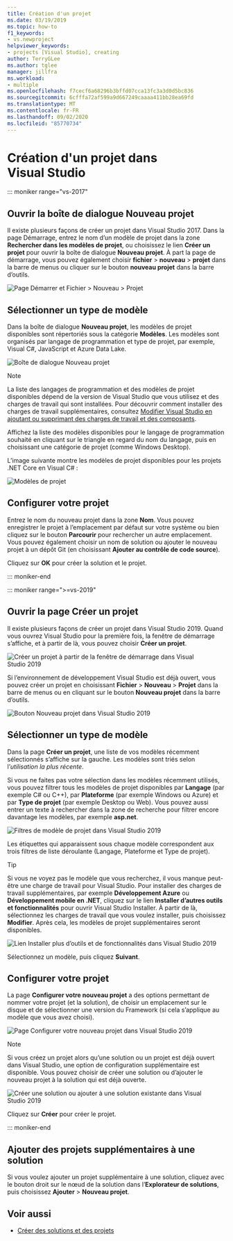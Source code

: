 ```yaml
---
title: Création d'un projet
ms.date: 03/19/2019
ms.topic: how-to
f1_keywords:
- vs.newproject
helpviewer_keywords:
- projects [Visual Studio], creating
author: TerryGLee
ms.author: tglee
manager: jillfra
ms.workload:
- multiple
ms.openlocfilehash: f7cecf6a68296b3bffd07cca13fc3a3d0d5bc836
ms.sourcegitcommit: 6cfffa72af599a9d667249caaaa411bb28ea69fd
ms.translationtype: MT
ms.contentlocale: fr-FR
ms.lasthandoff: 09/02/2020
ms.locfileid: "85770734"
---
```

# <a name="create-a-new-project-in-visual-studio"></a>Création d'un projet dans Visual Studio

::: moniker range="vs-2017"

## <a name="open-the-new-project-dialog"></a>Ouvrir la boîte de dialogue Nouveau projet

Il existe plusieurs façons de créer un projet dans Visual Studio 2017. Dans la page Démarrage, entrez le nom d’un modèle de projet dans la zone **Rechercher dans les modèles de projet**, ou choisissez le lien **Créer un projet** pour ouvrir la boîte de dialogue **Nouveau projet**. À part la page de démarrage, vous pouvez également choisir **fichier**  >  **nouveau**  >  **projet** dans la barre de menus ou cliquer sur le bouton **nouveau projet** dans la barre d’outils.

![Page Démarrer et Fichier > Nouveau > Projet](./media/vside-newproject1.png)

## <a name="select-a-template-type"></a>Sélectionner un type de modèle

Dans la boîte de dialogue **Nouveau projet**, les modèles de projet disponibles sont répertoriés sous la catégorie **Modèles**. Les modèles sont organisés par langage de programmation et type de projet, par exemple, Visual C#, JavaScript et Azure Data Lake.

![Boîte de dialogue Nouveau projet](./media/vside-newproject-templates-list.png)

> [!NOTE]
> La liste des langages de programmation et des modèles de projet disponibles dépend de la version de Visual Studio que vous utilisez et des charges de travail qui sont installées. Pour découvrir comment installer des charges de travail supplémentaires, consultez [Modifier Visual Studio en ajoutant ou supprimant des charges de travail et des composants](../install/modify-visual-studio.md).

Affichez la liste des modèles disponibles pour le langage de programmation souhaité en cliquant sur le triangle en regard du nom du langage, puis en choisissant une catégorie de projet (comme Windows Desktop).

L’image suivante montre les modèles de projet disponibles pour les projets .NET Core en Visual C# :

![Modèles de projet](./media/new-project-dialog-net-core.png)

## <a name="configure-your-project"></a>Configurer votre projet

Entrez le nom du nouveau projet dans la zone **Nom**. Vous pouvez enregistrer le projet à l’emplacement par défaut sur votre système ou bien cliquez sur le bouton **Parcourir** pour rechercher un autre emplacement. Vous pouvez également choisir un nom de solution ou ajouter le nouveau projet à un dépôt Git (en choisissant **Ajouter au contrôle de code source**).

Cliquez sur **OK** pour créer la solution et le projet.

::: moniker-end

::: moniker range=">=vs-2019"

## <a name="open-the-create-a-new-project-page"></a>Ouvrir la page Créer un projet

Il existe plusieurs façons de créer un projet dans Visual Studio 2019. Quand vous ouvrez Visual Studio pour la première fois, la fenêtre de démarrage s’affiche, et à partir de là, vous pouvez choisir **Créer un projet**.

![Créer un projet à partir de la fenêtre de démarrage dans Visual Studio 2019](media/vs-2019/start-window-create-new-project.png)

Si l’environnement de développement Visual Studio est déjà ouvert, vous pouvez créer un projet en choisissant **Fichier** > **Nouveau** > **Projet** dans la barre de menus ou en cliquant sur le bouton **Nouveau projet** dans la barre d’outils.

![Bouton Nouveau projet dans Visual Studio 2019](media/vs-2019/new-project-button.png)

## <a name="select-a-template-type"></a>Sélectionner un type de modèle

Dans la page **Créer un projet**, une liste de vos modèles récemment sélectionnés s’affiche sur la gauche. Les modèles sont triés selon l’*utilisation la plus récente*.

Si vous ne faites pas votre sélection dans les modèles récemment utilisés, vous pouvez filtrer tous les modèles de projet disponibles par **Langage** (par exemple C# ou C++), par **Plateforme** (par exemple Windows ou Azure) et par **Type de projet** (par exemple Desktop ou Web). Vous pouvez aussi entrer un texte à rechercher dans la zone de recherche pour filtrer encore davantage les modèles, par exemple **asp.net**.

![Filtres de modèle de projet dans Visual Studio 2019](media/vs-2019/create-new-project-filters.png)

Les étiquettes qui apparaissent sous chaque modèle correspondent aux trois filtres de liste déroulante (Langage, Plateforme et Type de projet).

> [!TIP]
> Si vous ne voyez pas le modèle que vous recherchez, il vous manque peut-être une charge de travail pour Visual Studio. Pour installer des charges de travail supplémentaires, par exemple **Développement Azure** ou **Développement mobile en .NET**, cliquez sur le lien **Installer d’autres outils et fonctionnalités** pour ouvrir Visual Studio Installer. À partir de là, sélectionnez les charges de travail que vous voulez installer, puis choisissez **Modifier**. Après cela, les modèles de projet supplémentaires seront disponibles.
>
> ![Lien Installer plus d’outils et de fonctionnalités dans Visual Studio 2019](media/vs-2019/install-more-tools-features.png)

Sélectionnez un modèle, puis cliquez **Suivant**.

## <a name="configure-your-project"></a>Configurer votre projet

La page **Configurer votre nouveau projet** a des options permettant de nommer votre projet (et la solution), de choisir un emplacement sur le disque et de sélectionner une version du Framework (si cela s’applique au modèle que vous avez choisi).

![Page Configurer votre nouveau projet dans Visual Studio 2019](media/vs-2019/configure-new-project.png)

> [!NOTE]
> Si vous créez un projet alors qu’une solution ou un projet est déjà ouvert dans Visual Studio, une option de configuration supplémentaire est disponible. Vous pouvez choisir de créer une solution ou d’ajouter le nouveau projet à la solution qui est déjà ouverte.
>
> ![Créer une solution ou ajouter à une solution existante dans Visual Studio 2019](media/vs-2019/configure-new-project-solution.png)

Cliquez sur **Créer** pour créer le projet.

::: moniker-end

## <a name="add-additional-projects-to-a-solution"></a>Ajouter des projets supplémentaires à une solution

Si vous voulez ajouter un projet supplémentaire à une solution, cliquez avec le bouton droit sur le nœud de la solution dans l’**Explorateur de solutions**, puis choisissez **Ajouter** > **Nouveau projet**.

## <a name="see-also"></a>Voir aussi

- [Créer des solutions et des projets](creating-solutions-and-projects.md)

